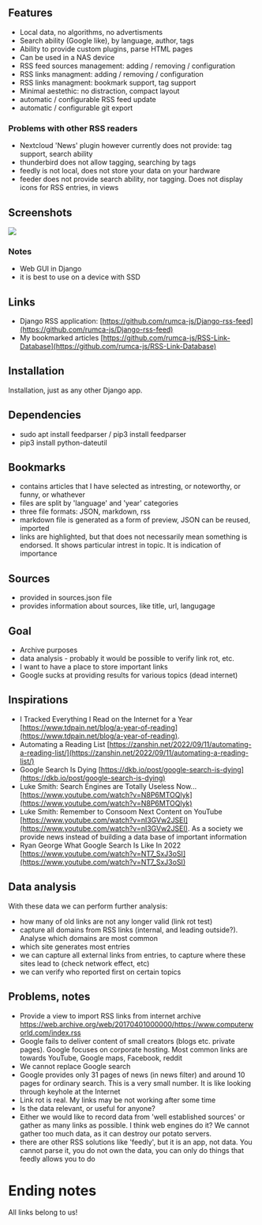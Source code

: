 ## Features

 - Local data, no algorithms, no advertisments
 - Search ability (Google like), by language, author, tags
 - Ability to provide custom plugins, parse HTML pages
 - Can be used in a NAS device
 - RSS feed sources management: adding / removing / configuration
 - RSS links managment: adding / removing / configuration
 - RSS links managment: bookmark support, tag support
 - Minimal aestethic: no distraction, compact layout
 - automatic / configurable RSS feed update
 - automatic / configurable git export

### Problems with other RSS readers
 - Nextcloud 'News' plugin however currently does not provide: tag support, search ability
 - thunderbird does not allow tagging, searching by tags
 - feedly is not local, does not store your data on your hardware
 - feeder does not provide search ability, nor tagging. Does not display icons for RSS entries, in views

## Screenshots

![](https://raw.githubusercontent.com/rumca-js/Django-rss-feed/main/screenshots/2023_01_13_entries.PNG)

### Notes

 - Web GUI in Django
 - it is best to use on a device with SSD

## Links

 - Django RSS application: [https://github.com/rumca-js/Django-rss-feed](https://github.com/rumca-js/Django-rss-feed)
 - My bookmarked articles [https://github.com/rumca-js/RSS-Link-Database](https://github.com/rumca-js/RSS-Link-Database)

## Installation

Installation, just as any other Django app.

## Dependencies

 - sudo apt install feedparser / pip3 install feedparser
 - pip3 install python-dateutil

## Bookmarks

 - contains articles that I have selected as intresting, or noteworthy, or funny, or whathever
 - files are split by 'language' and 'year' categories
 - three file formats: JSON, markdown, rss
 - markdown file is generated as a form of preview, JSON can be reused, imported
 - links are highlighted, but that does not necessarily mean something is endorsed. It shows particular intrest in topic. It is indication of importance

## Sources

 - provided in sources.json file
 - provides information about sources, like title, url, langugage

## Goal

 - Archive purposes
 - data analysis - probably it would be possible to verify link rot, etc.
 - I want to have a place to store important links
 - Google sucks at providing results for various topics (dead internet)

## Inspirations

 - I Tracked Everything I Read on the Internet for a Year [https://www.tdpain.net/blog/a-year-of-reading](https://www.tdpain.net/blog/a-year-of-reading).
 - Automating a Reading List [https://zanshin.net/2022/09/11/automating-a-reading-list/](https://zanshin.net/2022/09/11/automating-a-reading-list/)
 - Google Search Is Dying [https://dkb.io/post/google-search-is-dying](https://dkb.io/post/google-search-is-dying)
 - Luke Smith: Search Engines are Totally Useless Now... [https://www.youtube.com/watch?v=N8P6MTOQlyk](https://www.youtube.com/watch?v=N8P6MTOQlyk)
 - Luke Smith: Remember to Consoom Next Content on YouTube [https://www.youtube.com/watch?v=nI3GVw2JSEI](https://www.youtube.com/watch?v=nI3GVw2JSEI). As a society we provide news instead of building a data base of important information
 - Ryan George What Google Search Is Like In 2022 [https://www.youtube.com/watch?v=NT7_SxJ3oSI](https://www.youtube.com/watch?v=NT7_SxJ3oSI)

## Data analysis

With these data we can perform further analysis:

 - how many of old links are not any longer valid (link rot test)
 - capture all domains from RSS links (internal, and leading outside?). Analyse which domains are most common
 - which site generates most entries
 - we can capture all external links from entries, to capture where these sites lead to (check network effect, etc)
 - we can verify who reported first on certain topics

## Problems, notes

 - Provide a view to import RSS links from internet archive https://web.archive.org/web/20170401000000/https://www.computerworld.com/index.rss
 - Google fails to deliver content of small creators (blogs etc. private pages). Google focuses on corporate hosting. Most common links are towards YouTube, Google maps, Facebook, reddit
 - We cannot replace Google search
 - Google provides only 31 pages of news (in news filter) and around 10 pages for ordinary search. This is a very small number. It is like looking through keyhole at the Internet
 - Link rot is real. My links may be not working after some time
 - Is the data relevant, or useful for anyone?
 - Either we would like to record data from 'well established sources' or gather as many links as possible. I think web engines do it? We cannot gather too much data, as it can destroy our potato servers.
 - there are other RSS solutions like 'feedly', but it is an app, not data. You cannot parse it, you do not own the data, you can only do things that feedly allows you to do

# Ending notes

All links belong to us!
